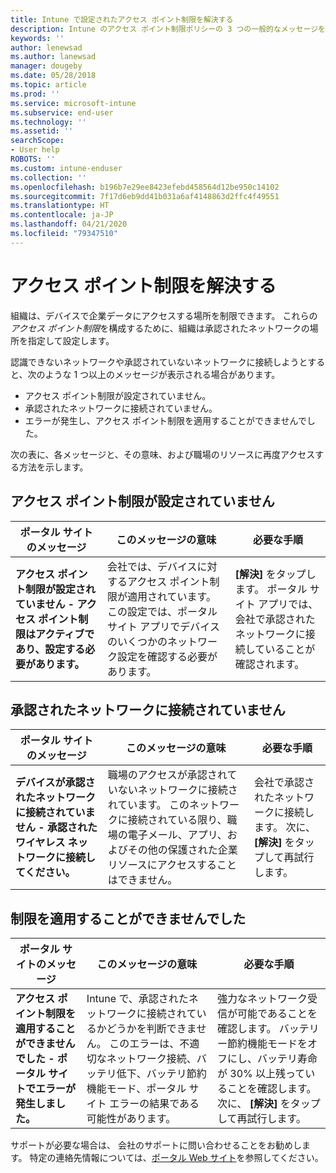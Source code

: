 ```yaml
---
title: Intune で設定されたアクセス ポイント制限を解決する
description: Intune のアクセス ポイント制限ポリシーの 3 つの一般的なメッセージを確認し、解決方法を学習します
keywords: ''
author: lenewsad
ms.author: lanewsad
manager: dougeby
ms.date: 05/28/2018
ms.topic: article
ms.prod: ''
ms.service: microsoft-intune
ms.subservice: end-user
ms.technology: ''
ms.assetid: ''
searchScope:
- User help
ROBOTS: ''
ms.custom: intune-enduser
ms.collection: ''
ms.openlocfilehash: b196b7e29ee8423efebd458564d12be950c14102
ms.sourcegitcommit: 7f17d6eb9dd41b031a6af4148863d2ffc4f49551
ms.translationtype: HT
ms.contentlocale: ja-JP
ms.lasthandoff: 04/21/2020
ms.locfileid: "79347510"
---
```

# <a name="resolve-access-point-restrictions"></a>アクセス ポイント制限を解決する

組織は、デバイスで企業データにアクセスする場所を制限できます。
これらの*アクセス ポイント制限*を構成するために、組織は承認されたネットワークの場所を指定して設定します。  

認識できないネットワークや承認されていないネットワークに接続しようとすると、次のような 1 つ以上のメッセージが表示される場合があります。

* アクセス ポイント制限が設定されていません。
* 承認されたネットワークに接続されていません。
* エラーが発生し、アクセス ポイント制限を適用することができませんでした。

 次の表に、各メッセージと、その意味、および職場のリソースに再度アクセスする方法を示します。

## <a name="access-point-restrictions-not-set-up"></a>アクセス ポイント制限が設定されていません  
| ポータル サイトのメッセージ | このメッセージの意味 | 必要な手順                                                               
|------------------------|--------------------------|--------------------------|
| **アクセス ポイント制限が設定されていません - アクセス ポイント制限はアクティブであり、設定する必要があります。** | 会社では、デバイスに対するアクセス ポイント制限が適用されています。 この設定では、ポータル サイト アプリでデバイスのいくつかのネットワーク設定を確認する必要があります。 | **[解決]** をタップします。 ポータル サイト アプリでは、会社で承認されたネットワークに接続していることが確認されます。 |

## <a name="not-connected-to-an-approved-network"></a>承認されたネットワークに接続されていません  

| ポータル サイトのメッセージ | このメッセージの意味 | 必要な手順                                                                   
|------------------------|-----------------------------------|--------------------------|
| **デバイスが承認されたネットワークに接続されていません - 承認されたワイヤレス ネットワークに接続してください。** | 職場のアクセスが承認されていないネットワークに接続されています。 このネットワークに接続されている限り、職場の電子メール、アプリ、およびその他の保護された企業リソースにアクセスすることはできません。 | 会社で承認されたネットワークに接続します。 次に、 **[解決]** をタップして再試行します。 |

## <a name="restrictions-couldnt-be-enforced"></a>制限を適用することができませんでした  

| ポータル サイトのメッセージ | このメッセージの意味 | 必要な手順                                                                      
|------------------------|-----------------------------------|--------------------------|
| **アクセス ポイント制限を適用することができませんでした - ポータル サイトでエラーが発生しました。** | Intune で、承認されたネットワークに接続されているかどうかを判断できません。 このエラーは、不適切なネットワーク接続、バッテリ低下、バッテリ節約機能モード、ポータル サイト エラーの結果である可能性があります。 | 強力なネットワーク受信が可能であることを確認します。 バッテリー節約機能モードをオフにし、バッテリ寿命が 30% 以上残っていることを確認します。 次に、 **[解決]** をタップして再試行します。 

サポートが必要な場合は、 会社のサポートに問い合わせることをお勧めします。 特定の連絡先情報については、[ポータル Web サイト](https://portal.manage.microsoft.com/#HelpDeskDialog)を参照してください。
